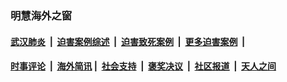 
### 明慧海外之窗

####  [武汉肺炎](indexes/365.md?t=04070301) &nbsp;|&nbsp;  [迫害案例综述](indexes/328.md?t=04070301) &nbsp;|&nbsp; [迫害致死案例](indexes/277.md?t=04070301)  &nbsp;|&nbsp; [更多迫害案例](indexes/81.md?t=04070301)  &nbsp;|&nbsp; 
####  [时事评论](indexes/19.md?t=04070301) &nbsp;|&nbsp; [海外简讯](indexes/245.md?t=04070301)&nbsp;|&nbsp;  [社会支持](indexes/140.md?t=04070301) &nbsp;|&nbsp; [褒奖决议](indexes/282.md?t=04070301) &nbsp;|&nbsp; [社区报道](indexes/91.md?t=04070301)  &nbsp;|&nbsp; [天人之间](indexes/78.md?t=04070301) 

